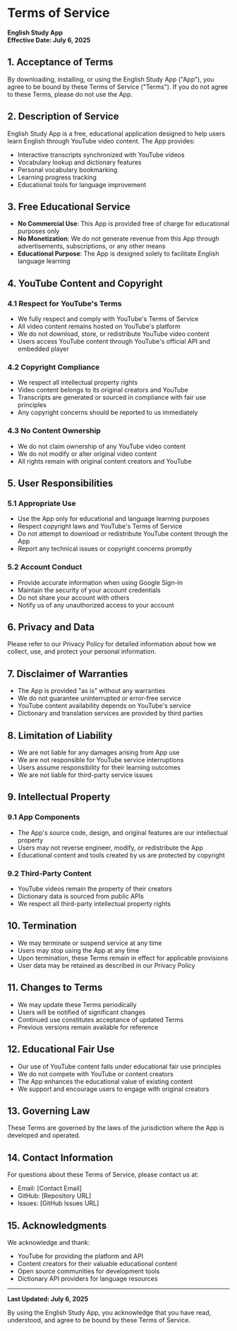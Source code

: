 # Terms of Service

**English Study App**  
**Effective Date: July 6, 2025**

## 1. Acceptance of Terms

By downloading, installing, or using the English Study App ("App"), you agree to be bound by these Terms of Service ("Terms"). If you do not agree to these Terms, please do not use the App.

## 2. Description of Service

English Study App is a free, educational application designed to help users learn English through YouTube video content. The App provides:

- Interactive transcripts synchronized with YouTube videos
- Vocabulary lookup and dictionary features
- Personal vocabulary bookmarking
- Learning progress tracking
- Educational tools for language improvement

## 3. Free Educational Service

- **No Commercial Use**: This App is provided free of charge for educational purposes only
- **No Monetization**: We do not generate revenue from this App through advertisements, subscriptions, or any other means
- **Educational Purpose**: The App is designed solely to facilitate English language learning

## 4. YouTube Content and Copyright

### 4.1 Respect for YouTube's Terms
- We fully respect and comply with YouTube's Terms of Service
- All video content remains hosted on YouTube's platform
- We do not download, store, or redistribute YouTube video content
- Users access YouTube content through YouTube's official API and embedded player

### 4.2 Copyright Compliance
- We respect all intellectual property rights
- Video content belongs to its original creators and YouTube
- Transcripts are generated or sourced in compliance with fair use principles
- Any copyright concerns should be reported to us immediately

### 4.3 No Content Ownership
- We do not claim ownership of any YouTube video content
- We do not modify or alter original video content
- All rights remain with original content creators and YouTube

## 5. User Responsibilities

### 5.1 Appropriate Use
- Use the App only for educational and language learning purposes
- Respect copyright laws and YouTube's Terms of Service
- Do not attempt to download or redistribute YouTube content through the App
- Report any technical issues or copyright concerns promptly

### 5.2 Account Conduct
- Provide accurate information when using Google Sign-In
- Maintain the security of your account credentials
- Do not share your account with others
- Notify us of any unauthorized access to your account

## 6. Privacy and Data

Please refer to our Privacy Policy for detailed information about how we collect, use, and protect your personal information.

## 7. Disclaimer of Warranties

- The App is provided "as is" without any warranties
- We do not guarantee uninterrupted or error-free service
- YouTube content availability depends on YouTube's service
- Dictionary and translation services are provided by third parties

## 8. Limitation of Liability

- We are not liable for any damages arising from App use
- We are not responsible for YouTube service interruptions
- Users assume responsibility for their learning outcomes
- We are not liable for third-party service issues

## 9. Intellectual Property

### 9.1 App Components
- The App's source code, design, and original features are our intellectual property
- Users may not reverse engineer, modify, or redistribute the App
- Educational content and tools created by us are protected by copyright

### 9.2 Third-Party Content
- YouTube videos remain the property of their creators
- Dictionary data is sourced from public APIs
- We respect all third-party intellectual property rights

## 10. Termination

- We may terminate or suspend service at any time
- Users may stop using the App at any time
- Upon termination, these Terms remain in effect for applicable provisions
- User data may be retained as described in our Privacy Policy

## 11. Changes to Terms

- We may update these Terms periodically
- Users will be notified of significant changes
- Continued use constitutes acceptance of updated Terms
- Previous versions remain available for reference

## 12. Educational Fair Use

- Our use of YouTube content falls under educational fair use principles
- We do not compete with YouTube or content creators
- The App enhances the educational value of existing content
- We support and encourage users to engage with original creators

## 13. Governing Law

These Terms are governed by the laws of the jurisdiction where the App is developed and operated.

## 14. Contact Information

For questions about these Terms of Service, please contact us at:
- Email: [Contact Email]
- GitHub: [Repository URL]
- Issues: [GitHub Issues URL]

## 15. Acknowledgments

We acknowledge and thank:
- YouTube for providing the platform and API
- Content creators for their valuable educational content
- Open source communities for development tools
- Dictionary API providers for language resources

---

**Last Updated: July 6, 2025**

By using the English Study App, you acknowledge that you have read, understood, and agree to be bound by these Terms of Service.